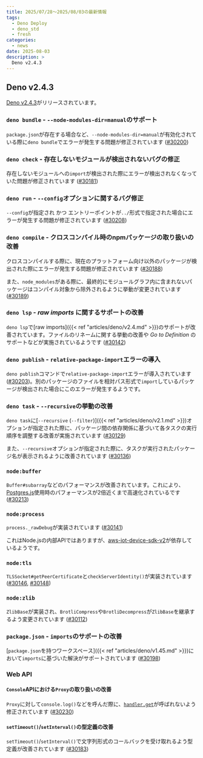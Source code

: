 ```yaml
---
title: 2025/07/28〜2025/08/03の最新情報
tags:
  - Deno Deploy
  - deno_std
  - fresh
categories:
  - news
date: 2025-08-03
description: >
  Deno v2.4.3
---
```


## Deno v2.4.3

[Deno v2.4.3](https://github.com/denoland/deno/releases/tag/v2.4.3)がリリースされています。

### `deno bundle` - `--node-modules-dir=manual`のサポート

`package.json`が存在する場合など、`--node-modules-dir=manual`が有効化されている際に`deno bundle`でエラーが発生する問題が修正されています ([#30200](https://github.com/denoland/deno/pull/30200))

### `deno check` - 存在しないモジュールが検出されないバグの修正

存在しないモジュールへの`import`が検出された際にエラーが検出されなくなっていた問題が修正されています ([#30181](https://github.com/denoland/deno/pull/30181))

### `deno run` - `--config`オプションに関するバグ修正

`--config`が指定され かつ エントリーポイントが`../`形式で指定された場合にエラーが発生する問題が修正されています ([#30208](https://github.com/denoland/deno/pull/30208))

### `deno compile` - クロスコンパイル時のnpmパッケージの取り扱いの改善

クロスコンパイルする際に、現在のプラットフォーム向け以外のパッケージが検出された際にエラーが発生する問題が修正されています ([#30188](https://github.com/denoland/deno/pull/30188))

また、`node_modules`がある際に、最終的にモジュールグラフ内に含まれないパッケージはコンパイル対象から除外されるように挙動が変更されています ([#30189](https://github.com/denoland/deno/pull/30189))

### `deno lsp` - _raw imports_ に関するサポートの改善

`deno lsp`で[raw imports]({{< ref "articles/deno/v2.4.md" >}})のサポートが改善されています。ファイルのリネームに関する挙動の改善や _Go to Definition_ のサポートなどが実施されているようです ([#30142](https://github.com/denoland/deno/pull/30142))

### `deno publish` - `relative-package-import`エラーの導入

`deno publish`コマンドで`relative-package-import`エラーが導入されています ([#30203](https://github.com/denoland/deno/pull/30203))。別のパッケージのファイルを相対パス形式で`import`しているパッケージが検出された場合にこのエラーが発生するようです。

### `deno task` - `--recursive`の挙動の改善

`deno task`に[`--recursive` (`--filter`)]({{< ref "articles/deno/v2.1.md" >}})オプションが指定された際に、パッケージ間の依存関係に基づいて各タスクの実行順序を調整する改善が実施されています ([#30129](https://github.com/denoland/deno/pull/30129))

また、`--recursive`オプションが指定された際に、タスクが実行されたパッケージ名が表示されるように改善されています ([#30136](https://github.com/denoland/deno/pull/30136))

### `node:buffer`

`Buffer#subarray`などのパフォーマンスが改善されています。これにより、[Postgres.js](https://github.com/porsager/postgres)使用時のパフォーマンスが2倍近くまで高速化されているです ([#30213](https://github.com/denoland/deno/pull/30213))

### `node:process`

`process._rawDebug`が実装されています ([#30141](https://github.com/denoland/deno/pull/30141))

これはNode.jsの内部APIではありますが、[aws-iot-device-sdk-v2](https://github.com/aws/aws-iot-device-sdk-js-v2)が依存しているようです。

### `node:tls`

`TLSSocket#getPeerCertificate`と`checkServerIdentity()`が実装されています ([#30146](https://github.com/denoland/deno/pull/30146), [#30148](https://github.com/denoland/deno/pull/30148))

### `node:zlib`

`ZlibBase`が実装され、`BrotliCompress`や`BrotliDecompress`が`ZlibBase`を継承するよう変更されています ([#30112](https://github.com/denoland/deno/pull/30112))

### `package.json` - `imports`のサポートの改善

[`package.json`を持つワークスペース]({{< ref "articles/deno/v1.45.md" >}})において`imports`に基づいた解決がサポートされています ([#30198](https://github.com/denoland/deno/pull/30198))

### Web API

#### `Console`APIにおける`Proxy`の取り扱いの改善

`Proxy`に対して`console.log()`などを呼んだ際に、[`handler.get`](https://developer.mozilla.org/en-US/docs/Web/JavaScript/Reference/Global_Objects/Proxy/Proxy/get)が呼ばれないよう修正されています ([#30230](https://github.com/denoland/deno/pull/30230))

#### `setTimeout()`/`setInterval()`の型定義の改善

`setTimeout()`/`setInterval()`で文字列形式のコールバックを受け取れるよう型定義が改善されています ([#30183](https://github.com/denoland/deno/pull/30183))
